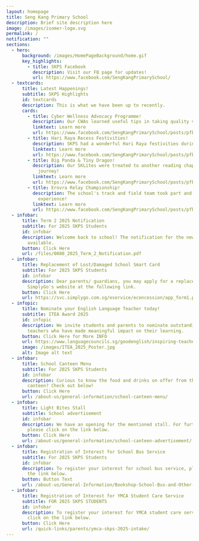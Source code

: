 ```yaml
---
layout: homepage
title: Seng Kang Primary School
description: Brief site description here
image: /images/isomer-logo.svg
permalink: /
notification: ""
sections:
  - hero:
      background: /images/HomePageBackground/home.gif
      key_highlights:
        - title: SKPS Facebook
          description: Visit our FB page for updates!
          url: https://www.facebook.com/SengKangPrimarySchool/
  - textcards:
      title: Latest Happenings!
      subtitle: SKPS Highlights
      id: textcards
      description: This is what we have been up to recently.
      cards:
        - title: Cyber Wellness Advocacy Programme!
          description: Our CWAs learned useful tips in taking quality videos!
          linktext: Learn more
          url: https://www.facebook.com/SengKangPrimarySchool/posts/pfbid0aaeZrp5BSpUh5s5hEuW9iSyy1BbLghkwscacVPstXVBR5m7UGCGJupbXNwVUr2Dpl
        - title: Hari Raya Recess Festivities!
          description: SKPS had a wonderful Hari Raya festivities during recess!
          linktext: Learn more
          url: https://www.facebook.com/SengKangPrimarySchool/posts/pfbid02C7zAFXDZYba4K2Kd1MLQbPFN3XzCgYgFdAgtnVMh7g2tS5Qo4wAhr29hwdxjyu62l
        - title: Big Panda & Tiny Dragon!
          description: Our SKLites were treated to another reading chapter to restart our
            journey!
          linktext: Learn more
          url: https://www.facebook.com/SengKangPrimarySchool/posts/pfbid0K9tD1pw9iq4hkH1auYVaR5Jy1uPZSu6zubbDRFFuitu6gWwLTAx2QVcDtkrZQiv4l
        - title: Erovra Relay Championship!
          description: The school's track and field team took part and had a memorable
            experience!
          linktext: Learn more
          url: https://www.facebook.com/SengKangPrimarySchool/posts/pfbid02YYaaqA2vnHyNDVwQjLLbgAnzQvJAxmxfBqfgFiHqDTTEDMc1WEE5G9Ne5dNMHhhdl
  - infobar:
      title: Term 2 2025 Notification
      subtitle: For 2025 SKPS Students
      id: infobar
      description: Welcome back to school! The notification for the new term is now
        available.
      button: Click Here
      url: /files/0080_2025_Term_2_Notification.pdf
  - infobar:
      title: Replacement of Lost/Damaged School Smart Card
      subtitle: For 2025 SKPS Students
      id: infobar
      description: Dear parents/ guardians, you may apply for a replacement card via
        SimplyGo's website at the following link.
      button: Click Here
      url: https://svc.simplygo.com.sg/eservice/econcession/app_form1.php?app_type=2
  - infopic:
      title: Nominate your English Language Teacher today!
      subtitle: ITEA Award 2025
      id: infopic
      description: We invite students and parents to nominate outstanding English
        teachers who have made meaningful impact on their learning.
      button: Click Here for More INFO
      url: https://www.languagecouncils.sg/goodenglish/inspiring-teacher-of-english-award/nomination-information
      image: /images/ITEA_2025_Poster.jpg
      alt: Image alt text
  - infobar:
      title: School Canteen Menu
      subtitle: For 2025 SKPS Students
      id: infobar
      description: Curious to know the food and drinks on offer from the school
        canteen? Check out below!
      button: Click Here
      url: /about-us/general-information/school-canteen-menu/
  - infobar:
      title: Light Bites Stall
      subtitle: School advertisement
      id: infobar
      description: We have an opening for the mentioned stall. For further details,
        please click on the link below.
      button: Click Here
      url: /about-us/general-information/school-canteen-advertisement/
  - infobar:
      title: Registration of Interest for School Bus Service
      subtitle: For 2025 SKPS Students
      id: infobar
      description: To register your interest for school bus service, please click on
        the link below.
      button: Button Text
      url: /about-us/General-Information/Bookshop-School-Bus-and-Other-Services/
  - infobar:
      title: Registration of Interest for YMCA Student Care Service
      subtitle: FOR 2025 SKPS STUDENTS
      id: infobar
      description: To register your interest for YMCA student care service, please
        click on the link below.
      button: Click Here
      url: /quick-links/parents/ymca-skps-2025-intake/
---
```


